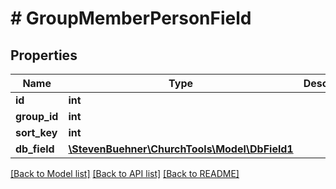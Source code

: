 # # GroupMemberPersonField

## Properties

Name | Type | Description | Notes
------------ | ------------- | ------------- | -------------
**id** | **int** |  | [optional]
**group_id** | **int** |  | [optional]
**sort_key** | **int** |  | [optional]
**db_field** | [**\StevenBuehner\ChurchTools\Model\DbField1**](DbField1.md) |  | [optional]

[[Back to Model list]](../../README.md#models) [[Back to API list]](../../README.md#endpoints) [[Back to README]](../../README.md)
